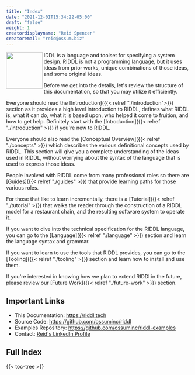```yaml
---
title: "Index"
date: "2021-12-01T15:34:22-05:00"
draft: "false" 
weight: 1 
creatordisplayname: "Reid Spencer"
creatoremail: "reid@ossum.biz"
---
```


<img src="/images/RIDDL-Logo.svg" align="left" width="100px"/>IDDL is a 
language and toolset for specifying a system design. RIDDL is not
a programming language, but it uses ideas from prior works, unique 
combinations of those ideas, and some original ideas.  
 
Before we get into the details, let's review the structure of this 
documentation, so that you may utilize it efficiently.  

Everyone should read the [Introduction]({{< relref "./introduction">}}) 
section as it provides a high level introduction to RIDDL, defines what RIDDL 
is, what it can do, what it is based upon, who helped it come to fruition, and 
how to get help. Definitely start with the 
[Introduction]({{< relref "./introduction" >}}) if you're new to RIDDL.

Everyone should also read the 
[Conceptual Overview]({{< relref "./concepts" >}}) which 
describes the various definitional concepts used by RIDDL. This section will 
give you a complete understanding of the ideas used in RIDDL, without worrying
about the syntax of the language that is used to express those ideas.

People involved with RIDDL come from many professional roles so there are 
[Guides]({{< relref "./guides" >}}) that provide learning paths for those 
various roles.  

For those that like to learn incrementally, there is a 
[Tutorial]({{< relref "./tutorial" >}}) that walks the reader through the 
construction of a RIDDL model for a restaurant chain, and the resulting 
software system to operate it.

If you want to dive into the technical specification for the RIDDL language,
you can go to the [Language]({{< relref "./language" >}}) section and learn
the language syntax and grammar.

If you want to learn to use the tools that RIDDL provides, you can go to 
the [Tooling]({{< relref "./tooling" >}}) section and learn how to install and 
use them. 

If you're interested in knowing how we plan to extend RIDDl in the future, 
please review our [Future Work]({{< relref "./future-work" >}}) section. 

## Important Links

* This Documentation: https://riddl.tech
* Source Code: https://github.com/ossuminc/riddl
* Examples Repository: https://github.com/ossuminc/riddl-examples
* Contact: [Reid's LinkedIn Profile](https://www.linkedin.com/in/reidspencer/)

## Full Index

{{< toc-tree >}}
